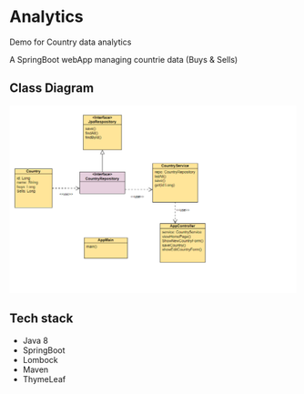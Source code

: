 # Analytics
Demo for Country data analytics

A SpringBoot webApp managing countrie data (Buys & Sells)

## Class Diagram
![analytics class diagram](https://github.com/Anasss/analytics/blob/main/class-diagram.png)


## Tech stack
* Java 8
* SpringBoot
* Lombock
* Maven
* ThymeLeaf
